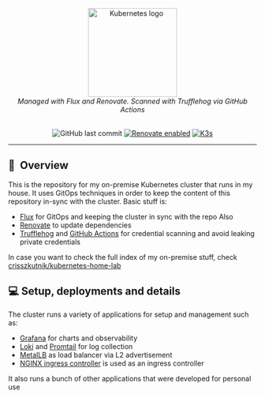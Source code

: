 <div align="center">
  <img src="https://avatars.githubusercontent.com/u/61287648" align="center" width="180px" height="180px" alt="Kubernetes logo"/>
  <div>
      <i>Managed with Flux and Renovate. Scanned with Trufflehog via GitHub Actions</i>
  </div>
</div>

<br />

<div align="center">
  
  ![GitHub last commit](https://img.shields.io/github/last-commit/crisszkutnik/k8s-home-lab-deployments)
  [![Renovate enabled](https://img.shields.io/badge/Renovate-Enabled-brightgreen)](https://github.com/renovatebot/renovate)
  [![K3s](https://img.shields.io/badge/K3s-gold)](https://k3s.io/)
  
</div>


---
## :book:&nbsp; Overview

This is the repository for my on-premise Kubernetes cluster that runs in my house. It uses GitOps techniques in order to keep the content of this repository in-sync with the cluster. Basic stuff is:

- [Flux](https://github.com/fluxcd/flux2) for GitOps and keeping the cluster in sync with the repo Also
- [Renovate](https://github.com/renovatebot/renovate) to update dependencies
- [Trufflehog](https://github.com/trufflesecurity/trufflehog) and [GitHub Actions](https://github.com/features/actions) for credential scanning and avoid leaking private credentials

In case you want to check the full index of my on-premise stuff, check [crisszkutnik/kubernetes-home-lab](https://github.com/crisszkutnik/kubernetes-home-lab)

## 💻 Setup, deployments and details

The cluster runs a variety of applications for setup and management such as:

- [Grafana](https://grafana.com/) for charts and observability
- [Loki](https://grafana.com/oss/loki/) and [Promtail](https://grafana.com/docs/loki/latest/send-data/promtail/) for log collection
- [MetalLB](https://metallb.universe.tf/) as load balancer via L2 advertisement
- [NGINX ingress controller](https://docs.nginx.com/nginx-ingress-controller/) is used as an ingress controller

It also runs a bunch of other applications that were developed for personal use
